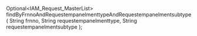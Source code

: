 Optional<IAM_Request_MasterList> findByFrnnoAndRequestempanelmenttypeAndRequestempanelmentsubtype(
    String frnno,
    String requestempanelmenttype,
    String requestempanelmentsubtype
);